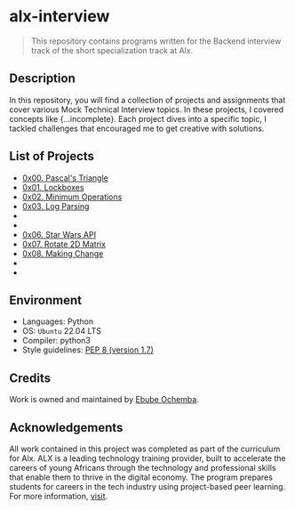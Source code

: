 # alx-interview

> This repository contains programs written for the Backend interview track of the short specialization track at Alx. 

## Description

In this repository, you will find a collection of projects and assignments that cover various Mock Technical Interview topics. In these projects, I covered concepts like {...incomplete}. Each project dives into a specific topic, I tackled challenges that encouraged me to get creative with solutions.

## List of Projects

- [0x00. Pascal's Triangle](https://github.com/Ebube-Ochemba/alx-interview/blob/main/0x00-pascal_triangle)
- [0x01. Lockboxes](https://github.com/Ebube-Ochemba/alx-interview/blob/main/0x01-lockboxes)
- [0x02. Minimum Operations](https://github.com/Ebube-Ochemba/alx-interview/blob/main/0x02-minimum_operations)
- [0x03. Log Parsing](https://github.com/Ebube-Ochemba/alx-interview/blob/main/0x03-log_parsing)
- [](https://github.com/Ebube-Ochemba/alx-interview/blob/main/)
- [](https://github.com/Ebube-Ochemba/alx-interview/blob/main/)
- [0x06. Star Wars API](https://github.com/Ebube-Ochemba/alx-interview/blob/main/0x06-starwars_api)
- [0x07. Rotate 2D Matrix](https://github.com/Ebube-Ochemba/alx-interview/blob/main/0x07-rotate_2d_matrix)
- [0x08. Making Change](https://github.com/Ebube-Ochemba/alx-interview/blob/main/0x08-making_change)
- [](https://github.com/Ebube-Ochemba/alx-interview/blob/main/)
- [](https://github.com/Ebube-Ochemba/alx-interview/blob/main/)

## Environment

- Languages: Python
- OS: `Ubuntu` 22.04 LTS
- Compiler: python3
- Style guidelines: [PEP 8 (version 1.7)](https://peps.python.org/pep-0008/)

## Credits

Work is owned and maintained by [Ebube Ochemba](https://twitter.com/ebube116).

## Acknowledgements

All work contained in this project was completed as part of the curriculum for Alx. ALX is a leading technology training provider, built to accelerate the careers of young Africans through the technology and professional skills that enable them to thrive in the digital economy. The program prepares students for careers in the tech industry using project-based peer learning.
For more information, [visit](https://www.alxafrica.com/).
